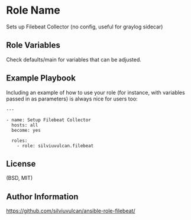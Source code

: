Role Name
=========

Sets up Filebeat Collector (no config, useful for graylog sidecar)

Role Variables
--------------

Check defaults/main for variables that can be adjusted.

Example Playbook
----------------

Including an example of how to use your role (for instance, with variables passed in as parameters) is always nice for users too:

    ---
    
    - name: Setup Filebeat Collector
      hosts: all
      become: yes
      
      roles:
        - role: silviuvulcan.filebeat
    

License
-------

(BSD, MIT)


Author Information
------------------

https://github.com/silviuvulcan/ansible-role-filebeat/
